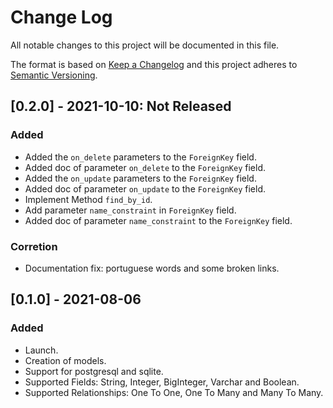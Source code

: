 # Change Log

All notable changes to this project will be documented in this file.

The format is based on [Keep a Changelog](http://keepachangelog.com/)
and this project adheres to [Semantic Versioning](http://semver.org/).

## [0.2.0] - 2021-10-10: Not Released

### Added
- Added the `on_delete` parameters to the `ForeignKey` field.
- Added doc of parameter `on_delete` to the `ForeignKey` field.
- Added the `on_update` parameters to the `ForeignKey` field.
- Added doc of parameter `on_update` to the `ForeignKey` field.
- Implement Method `find_by_id`.
- Add parameter `name_constraint` in `ForeignKey` field.
- Added doc of parameter `name_constraint` to the `ForeignKey` field.

### Corretion
- Documentation fix: portuguese words and some broken links.

## [0.1.0] - 2021-08-06

### Added
- Launch.
- Creation of models.
- Support for postgresql and sqlite.
- Supported Fields: String, Integer, BigInteger, Varchar and Boolean.
- Supported Relationships: One To One, One To Many and Many To Many.
